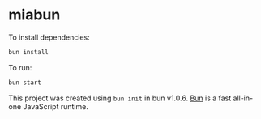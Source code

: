 # miabun

To install dependencies:

```bash
bun install
```

To run:
 
```bash
bun start
```

This project was created using `bun init` in bun v1.0.6. [Bun](https://bun.sh) is a fast all-in-one JavaScript runtime.
